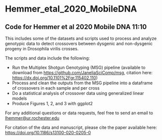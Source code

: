 # Hemmer_etal_2020_MobileDNA
 
 ## Code for Hemmer et al 2020 Mobile DNA 11:10
 
 This includes some of the datasets and scripts used to process and analyze genotypic data to detect crossovers between dysgenic and non-dysgenic progeny in Drosophila virilis crosses.
 
 The scripts and data include the following:
 
 - Run the Multiplex Shotgun Genotyping (MSG) pipeline (available to download from <https://github.com/JaneliaSciComp/msg>, citation here: <https://dx.doi.org/10.1101%2Fgr.115402.110>)
 - Process and clean the outputs from the MSG pipeline into a dataframe of crossovers in each sample and per cross
 - Do a statistical analysis of crossover data using generalized linear models
 - Produce Figures 1, 2, and 3 with ggplot2

For any additional questions or data requests, feel free to send an email to lhemmer@ur.rochester.edu

For citation of the data and manuscript, please cite the paper available here: <https://doi.org/10.1186/s13100-020-0205-0>
